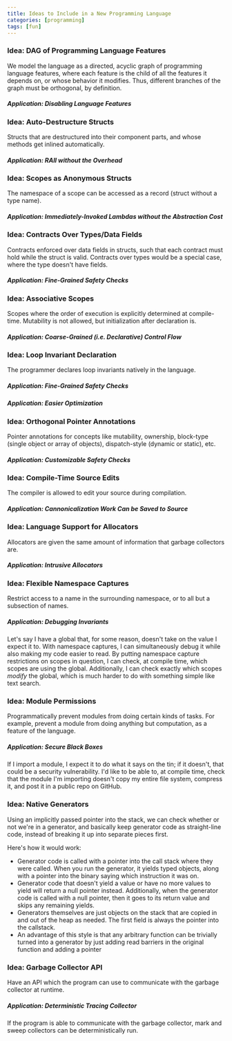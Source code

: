 ```yaml
---
title: Ideas to Include in a New Programming Language
categories: [programming]
tags: [fun]
---
```

<!-- {% raw %} -->
<!-- {% include refc-small.html text="ref commit" commit="3cad965..." %} -->
<!-- {% include ref-commit.html text="ref commit" commit="3cad965..." %} -->
<!-- {% endraw %} -->

### Idea: DAG of Programming Language Features
We model the language as a directed, acyclic graph of programming language features,
where each feature is the child of all the features it depends on, or whose behavior
it modifies. Thus, different branches of the graph must be orthogonal, by definition.

##### Application: Disabling Language Features

### Idea: Auto-Destructure Structs
Structs that are destructured into their component parts, and whose methods
get inlined automatically.

##### Application: RAII without the Overhead

### Idea: Scopes as Anonymous Structs
The namespace of a scope can be accessed as a record (struct without a type name).

##### Application: Immediately-Invoked Lambdas without the Abstraction Cost

### Idea: Contracts Over Types/Data Fields
Contracts enforced over data fields in structs, such that each contract must
hold while the struct is valid. Contracts over types would be a special case, where
the type doesn't have fields.

##### Application: Fine-Grained Safety Checks

### Idea: Associative Scopes
Scopes where the order of execution is explicitly determined at compile-time.
Mutability is not allowed, but initialization after declaration is.

##### Application: Coarse-Grained (i.e. Declarative) Control Flow

### Idea: Loop Invariant Declaration
The programmer declares loop invariants natively in the language.

##### Application: Fine-Grained Safety Checks

##### Application: Easier Optimization

### Idea: Orthogonal Pointer Annotations
Pointer annotations for concepts like mutability, ownership, block-type (single object
or array of objects), dispatch-style (dynamic or static), etc.

##### Application: Customizable Safety Checks

### Idea: Compile-Time Source Edits
The compiler is allowed to edit your source during compilation.

##### Application: Cannonicalization Work Can be Saved to Source

### Idea: Language Support for Allocators
Allocators are given the same amount of information that garbage collectors are.

##### Application: Intrusive Allocators

### Idea: Flexible Namespace Captures
Restrict access to a name in the surrounding namespace, or to all but a subsection
of names.

##### Application: Debugging Invariants
Let's say I have a global that, for some reason, doesn't take on the value I
expect it to. With namespace captures, I can simultaneously debug it while also
making my code easier to read. By putting namespace capture restrictions on scopes
in question, I can check, at compile time, which scopes are using the global.
Additionally, I can check exactly which scopes *modify* the global, which is much
harder to do with something simple like text search.

### Idea: Module Permissions
Programmatically prevent modules from doing certain kinds of tasks. For example,
prevent a module from doing anything but computation, as a feature of the language.

##### Application: Secure Black Boxes
If I import a module, I expect it to do what it says on the tin; if it doesn't,
that could be a security vulnerability. I'd like to be able to, at compile time,
check that the module I'm importing doesn't copy my entire file system, compress it,
and post it in a public repo on GitHub.

### Idea: Native Generators
Using an implicitly passed pointer into the stack, we can check whether or not we're
in a generator, and basically keep generator code as straight-line code, instead
of breaking it up into separate pieces first.

Here's how it would work:
-  Generator code is called with a pointer into the call stack where they were called.
   When you run the generator, it yields typed objects, along with a pointer into
   the binary saying which instruction it was on.
-  Generator code that doesn't yield a value or have no more values to yield will return
   a null pointer instead. Additionally, when the generator code is called with
   a null pointer, then it goes to its return value and skips any remaining yields.
-  Generators themselves are just objects on the stack that are copied in and out
   of the heap as needed. The first field is always the pointer into the callstack.
-  An advantage of this style is that any arbitrary function can be trivially turned
   into a generator by just adding read barriers in the original function and
   adding a pointer

### Idea: Garbage Collector API
Have an API which the program can use to communicate with the garbage collector
at runtime.

##### Application: Deterministic Tracing Collector
If the program is able to communicate with the garbage collector, mark and sweep
collectors can be deterministically run.
